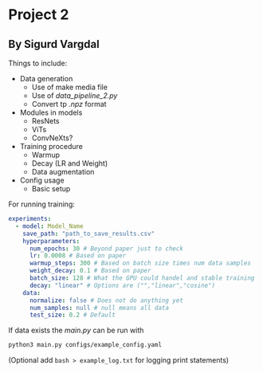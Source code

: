 # Project 2
## By Sigurd Vargdal

Things to include:
- Data generation
    - Use of make media file
    - Use of *data_pipeline_2.py* 
    - Convert tp *.npz* format
- Modules in models
    - ResNets
    - ViTs
    - ConvNeXts?
- Training procedure
    - Warmup
    - Decay (LR and Weight)
    - Data augmentation
- Config usage
    - Basic setup

For running training:
```yaml
experiments:
  - model: Model_Name
    save_path: "path_to_save_results.csv"
    hyperparameters:
      num_epochs: 30 # Beyond paper just to check
      lr: 0.0008 # Based on paper
      warmup_steps: 300 # Based on batch size times num data samples
      weight_decay: 0.1 # Based on paper
      batch_size: 128 # What the GPU could handel and stable training
      decay: "linear" # Options are ("","linear","cosine")
    data:
      normalize: false # Does not do anything yet
      num_samples: null # null means all data
      test_size: 0.2 # Default
```


If data exists the *main.py* can be run with
```bash
python3 main.py configs/example_config.yaml
```
(Optional add `bash > example_log.txt` for logging print statements)